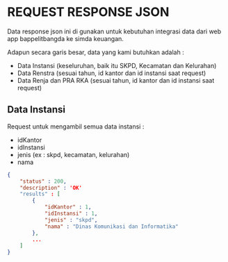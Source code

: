 # REQUEST RESPONSE JSON
Data response json ini di gunakan untuk kebutuhan integrasi data dari web app bappelitbangda ke simda keuangan.

Adapun secara garis besar, data yang kami butuhkan adalah :
- Data Instansi (keseluruhan, baik itu SKPD, Kecamatan dan Kelurahan)
- Data Renstra (sesuai tahun, id kantor dan id instansi saat request)
- Data Renja dan PRA RKA (sesuai tahun, id kantor dan id instansi saat request)

## Data Instansi
Request untuk mengambil semua data instansi :
- idKantor
- idInstansi
- jenis (ex : skpd, kecamatan, kelurahan)
- nama

```json
{
    "status" : 200,
    "description" : 'OK'
    "results" : [
        {
            "idKantor" : 1,
            "idInstansi" : 1,
            "jenis" : "skpd",
            "nama" : "Dinas Komunikasi dan Informatika"
        },
        ...
    ]
}
```
